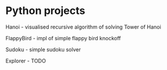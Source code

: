 # Python projects
Hanoi - visualised recursive algorithm of solving Tower of Hanoi

FlappyBird - impl of simple flappy bird knockoff

Sudoku - simple sudoku solver

Explorer - TODO

